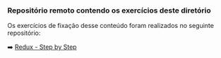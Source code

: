 ### Repositório remoto contendo os exercícios deste diretório

Os exercícios de fixação desse conteúdo foram realizados no seguinte repositório:

:arrow_right: [Redux - Step by Step](https://github.com/tiagordebarros/exercises-redux-step-by-step)

